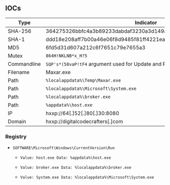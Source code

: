 ## IOCs
| Type | Indicator |
| ---- | ---- |
| SHA-256 | 364275326bbfc4a3b89233dabdaf3230a3d149ab774678342a40644ad9f8d614 |
| SHA-1 | ddd18e208aff7b00a46e06f8d9485f81ff4221ea |
| MD5 | 6fd5d31d607a212c6f7651c79e7655a3 |
| Mutex | `864H!NKLNB*x_H?5` |
| Commandline | `SQP's*(58vaP!tF4` argument used for Update and Restart |
| Filename | Maxar.exe |
| Path | `%localappdata%\Temp\Maxar.exe` |
| Path | `%localappdata%\Microsoft\System.exe` |
| Path | `%localappdata%\broker.exe` |
| Path | `%appdata%\host.exe` |
| IP | hxxp://64[.]52[.]80[.]30:8080 |
| Domain | hxxp://digitalcodecrafters[.]com |

### Registry 

- `SOFTWARE\Microsoft\Windows\CurrentVersion\Run`

    - `Value: host.exe Data: %appdata%\host.exe`

    - `Value: broker.exe Data: %localappdata%\broker.exe`

    - `Value: System.exe Data: %localappdata%\Microsoft\System.exe`
